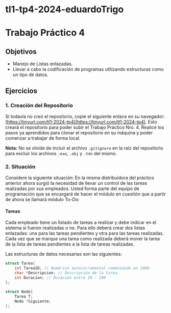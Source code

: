 # tl1-tp4-2024-eduardoTrigo

# Trabajo Práctico 4

## Objetivos
- Manejo de Listas enlazadas.
- Llevar a cabo la codificación de programas utilizando estructuras como un tipo de datos.

## Ejercicios

### 1. Creación del Repositorio
Si todavía no creó el repositorio, copie el siguiente enlace en su navegador: [https://tinyurl.com/tl1-2024-tp4](https://tinyurl.com/tl1-2024-tp4). Esto creará el repositorio para poder subir el Trabajo Práctico Nro. 4. Realice los pasos ya aprendidos para clonar el repositorio en su máquina y poder comenzar a trabajar de forma local.

**Nota:** No se olvide de incluir el archivo `.gitignore` en la raíz del repositorio para excluir los archivos `.exe`, `.obj` y `.tds` del mismo.

### 2. Situación
Considere la siguiente situación: En la misma distribuidora del práctico anterior ahora surgió la necesidad de llevar un control de las tareas realizadas por sus empleados. Usted forma parte del equipo de programación que se encargará de hacer el módulo en cuestión que a partir de ahora se llamará módulo To-Do:

#### Tareas
Cada empleado tiene un listado de tareas a realizar y debe indicar en el sistema si fueron realizadas o no. Para ello deberá crear dos listas enlazadas: una para las tareas pendientes y otra para las tareas realizadas. Cada vez que se marque una tarea como realizada deberá mover la tarea de la lista de tareas pendientes a la lista de tareas realizadas.

Las estructuras de datos necesarias son las siguientes:
```c
struct Tarea{
    int TareaID; // Numérico autoincremental comenzando en 1000
    char *Descripcion; // Descripción de la tarea
    int Duracion; // Duración entre 10 – 100
};

struct Nodo{
    Tarea T;
    Nodo *Siguiente;
};
